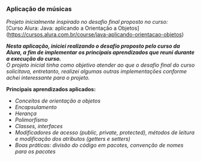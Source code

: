 ### Aplicação de músicas

*Projeto inicialmente inspirado no desafio final proposto no curso:* <br>
[Curso Alura: Java: aplicando a Orientação a Objetos] (https://cursos.alura.com.br/course/java-aplicando-orientacao-objetos)

***Nesta aplicação, iniciei realizando o desafio proposto pelo curso da Alura, a fim de implementar os principais aprendizados que reuni durante a execução do curso.*** <br>
*O projeto inicial tinha como objetivo atender ao que o desafio final do curso solicitava, entretanto, realizei algumas outras implementações conforme achei interessante para o projeto.*

**Principais aprendizados aplicados:**
- *Conceitos de orientação a objetos*
- *Encapsulamento*
- *Herança*
- *Polimorfismo*
- *Classes, interfaces*
- *Modificadores de acesso (public, private, protected), métodos de leitura e modificação dos atributos (getters e setters)*
- *Boas práticas: divisão do código em pacotes, convenção de nomes para os pacotes*
